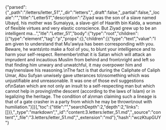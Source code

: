 {"parsed":{"_path":"/letters/letter_51","_dir":"letters","_draft":false,"_partial":false,"_locale":"","title":"Letter51","description":"Ziyad was the son of a slave named Ubayd, his mother was Sumaiyya, a slave-girl of Haarith bin Kalda, a woman of flexible virtues and very elastic conscience. But Ziyad grew up to be an intelligent ma...","itle":"Letter_51","body":{"type":"root","children":[{"type":"element","tag":"p","props":{},"children":[{"type":"text","value":"I am given to understand that Mu'awiya has been corresponding with you. Beware, he wants\nto make a fool of you, to blunt your intelligence and to harm your self-respect. Remember\nthat it is Satan which will attack an imprudent and incautious Muslim from behind and from\nright and left so that finding him unwary and unwatchful, it may overpower him and may\nenslave his reasoning.\nThe fact is that during the Caliphate of Caliph Umar, Abu Sufyan unwisely gave utterances to\nsomething which was unjustifiable and unreasonable. It was one of those evil suggestions of\nSatan which are not only an insult to a self-respecting man but which cannot help in proving\nthe descent (according to the laws of Islam) or in legalizing the heritage. The condition of a\nman claiming such a lineage is that of a gate crasher in a party from which he may be thrown\nout with humiliation."}]}],"toc":{"title":"","searchDepth":2,"depth":2,"links":[]}},"_type":"markdown","_id":"content:3.letters:letter_51.md","_source":"content","_file":"3.letters/letter_51.md","_extension":"md"},"hash":"wczKtupGUY"}